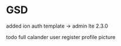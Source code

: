 # GSD

added ion auth
template -> admin lte 2.3.0

todo
full calander
user register
profile picture
